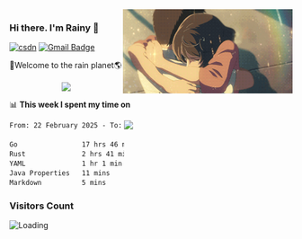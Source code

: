 <img  align='right' height="150" src="https://github.com/LikeRainDay/LikeRainDay/blob/master/pic/img_rain_1.gif?raw=true">



### Hi there. I'm Rainy :lemon:

[![csdn](https://img.shields.io/badge/-csdn-c14438?style=flat-square&logo=c&logoColor=white)](https://blog.csdn.net/qq_15807167)
[![Gmail Badge](https://img.shields.io/badge/-gmail-c14438?style=flat-square&logo=Gmail&logoColor=white&link=mailto:houshuai0816@gmail.com)](mailto:houshuai0816@gmail.com)

🚀Welcome to the rain planet🌎

<center>
<img align='center'  src="https://source.unsplash.com/user/rainyhehe/likes">
</center>

📊 **This week I spent my time on**

<img align='right'   width="300" src="https://github-readme-stats.vercel.app/api?username=LikeRainDay&show_icons=true&title_color=fff&icon_color=79ff97&text_color=9f9f9f&bg_color=151515&count_private=true">

<!--START_SECTION:waka-->

```txt
From: 22 February 2025 - To: 01 March 2025

Go                17 hrs 46 mins  ████████████████████▒░░░░   80.98 %
Rust              2 hrs 41 mins   ███░░░░░░░░░░░░░░░░░░░░░░   12.26 %
YAML              1 hr 1 min      █▒░░░░░░░░░░░░░░░░░░░░░░░   04.71 %
Java Properties   11 mins         ▒░░░░░░░░░░░░░░░░░░░░░░░░   00.88 %
Markdown          5 mins          ░░░░░░░░░░░░░░░░░░░░░░░░░   00.38 %
```

<!--END_SECTION:waka-->

### Visitors Count
<img align="left" src = "https://profile-counter.glitch.me/LikeRainDay/count.svg" alt ="Loading">
